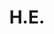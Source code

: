 ---
title: H.E.
name: Name
department: Director General of the General Department of the Ministry of Post and Telecommunications
role: Member
image: "src/assets/image-assets/avarta.png"
---
